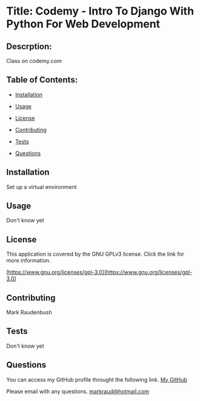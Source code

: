 # Title: Codemy - Intro To Django With Python For Web Development

<!-- [![License: GPL v3](https://img.shields.io/badge/License-GPLv3-blue.svg)](https://www.gnu.org/licenses/gpl-3.0) -->

  ## Descrption: 
  Class on codemy.com

  ## Table of Contents:

  * [Installation](#installation)

  * [Usage](#usage)

  * [License](#license)

  * [Contributing](#contributing)

  * [Tests](#tests)

  * [Questions](#questions)

  ## Installation 
  Set up a virtual environment

  ## Usage 
  Don't know yet

  ## License 
  This application is covered by the GNU GPLv3 license.   Click the link for more information. 

  [https://www.gnu.org/licenses/gpl-3.0](https://www.gnu.org/licenses/gpl-3.0)


  ## Contributing 
  Mark Raudenbush

  ## Tests
  Don't know yet

  ## Questions 
  You can access my GitHub profile throught the following link.
  [My GitHub](https://github.com/markraud)

  Please email with any questions.
  [markraud@hotmail.com](mailto:markraud@hotmail.com)


